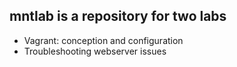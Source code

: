 ## mntlab is a repository for two labs
* Vagrant: conception and configuration
* Troubleshooting webserver issues
